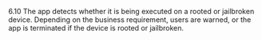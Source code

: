 6.10 The app detects whether it is being executed on a rooted or jailbroken device. Depending on the business requirement, users are warned, or the app is terminated if the device is rooted or jailbroken.